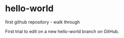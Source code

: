 # hello-world
first github repository - walk through

First trial to edit on a new hello-world branch on GitHub.

